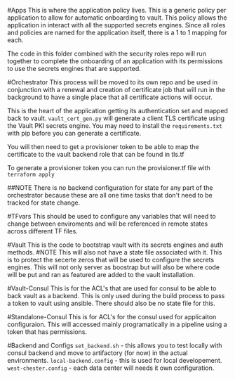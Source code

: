 #Apps
This is where the application policy lives.  This is a generic policy per application to allow for automatic onboarding to vault.  This policy allows the application in interact with all the supported secrets engines.  Since all roles and policies are named for the application itself, there is a 1 to 1 mapping for each.

The code in this folder combined with the security roles repo will run together to complete the onboarding of an application with its permissions to use the secrets engines that are supported.

#Orchestrator
This process will be moved to its own repo and be used in conjunction with a renewal and creation of certificate job that will run in the background to have a single place that all certificate actions will occur.

This is the heart of the application getting its authentication set and mapped back to vault.
`vault_cert_gen.py`  will generate a client TLS certificate using the Vault PKI secrets engine.
You may need to install the `requirements.txt` with pip before you can generate a certificate.

You will then need to get a provisioner token to be able to map the certificate to the vault backend role that can be found in tls.tf

To generate a provisioner token you can run the provisioner.tf file with `terraform apply`

##NOTE
There is no backend configuration for state for any part of the orchestrator because these are all one time tasks that don't need to be tracked for state change.


#TFvars
This should be used to configure any variables that will need to change between enviroments and will be referenced in remote states across different TF files.

#Vault
This is the code to bootstrap vault with its secrets engines and auth methods.
#NOTE
This will also not have a state file associated with it.  This is to protect the secerte zeros that will be used to configure the secrets engines.  This will not only server as boostrap but will also be where code will be put and ran as featured are added to the vault installation.

#Vault-Consul
This is for the ACL's that are used for consul to be able to back vault as a backend.  This is only used during the build process to pass a token to vault using ansible.  There should also be no state file for this.

#Standalone-Consul
This is for ACL's for the consul used for applicaiton configuraion.  This will accessed mainly programatically in a pipeline using a token that has permissions.


#Backend and Configs
`set_backend.sh` - this allows you to test locally with consul backend and move to artifactory (for now) in the actual environments.
`local-backend.config` - this is used for local developement.
`west-chester.config` - each data center will needs it own configuration.
